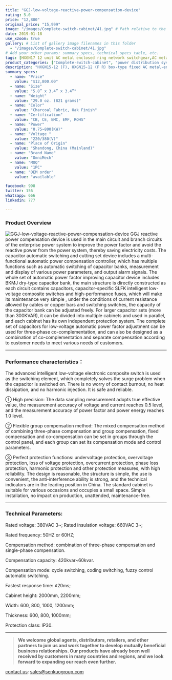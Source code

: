 ```yaml
---
title: "GGJ-low-voltage-reactive-power-compensation-device"
rating: 5.0
price: "12,800"
original_price: "15,999"
image: "/images/Complete-switch-cabinet/41.jpg" # Path relative to the 'static' folder or use Hugo Pipes
date: 2019-01-18
use_xzoom: true
gallery: # List of gallery image filenames in this folder
  - "/images/Complete-switch-cabinet/41.jpg"
# Add your other params: summary_specs, technical_specs_table, etc.
tags: [HXGN17 12 unit AC metal enclosed ring network switchgear,AC metal enclosed ring network switchgear,12 unit AC metal enclosed ring network switchgear,power distribution system,ring network power supply,stable power distribution,electrical components,circuit breaking,isolation,protection,easy installation,easy maintenance,continuous and secure power supply]
product_categories: ["Complete-switch-cabinet", "power distribution system"]
description: "HXGN15-12 (F), HXGN15-12 (F R) box-type fixed AC metal-enclosed switchgear (hereinafter referred to as switchgear), suitable for rated voltage of 12KV, rated frequency of 50HZ, rated current of 630A and above A three-phase AC system powered by network cabinets or radial terminals, used for segmenting and branching of cable lines."
summary_specs:
  - name: "Price"
    value: "$12,800.00"
  - name: "Size"
    value: "5.8” x 3.4” x 3.4”"
  - name: "Weight"
    value: "29.0 oz. (821 grams)"
  - name: "Color"
    value: "Charcoal Fabric, Oak Finish"
  - name: "Certification"
    value: "CB, CE, EMC, EMF, ROHS"
  - name: "Power"
    value: "0.75~800(KW)"
  - name: "Voltage "
    value: "220/380(V)"
  - name: "Place of Origin"
    value: "Shandong, China (Mainland)"
  - name: "Brand Name"
    value: "OmniMech"
  - name: "MOQ"
    value: "1PC"
  - name: "OEM order"
    value: "available"

facebook: 998
twitter: 156
whatsapp: 666
linkedin: 777    

---
```



### Product Overview

![GGJ-low-voltage-reactive-power-compensation-device](/images/Complete-switch-cabinet/41.jpg) 
GGJ reactive power compensation device is used in the main circuit and branch circuits of the enterprise power system to improve the power factor and avoid the reactive power from the power system, thereby saving electricity costs. The capacitor automatic switching and cutting set device includes a multi-functional automatic power compensation controller, which has multiple functions such as automatic switching of capacitor banks, measurement and display of various power parameters, and output alarm signals. The whole set of automatic power factor improving capacitor device includes BKMJ dry-type capacitor bank, the main structure is directly constructed as each circuit contains capacitors, capacitor-specific SLFK intelligent low-voltage composite switches and high-performance fuses, which will make its maintenance very simple , under the conditions of current resistance allowed by cables or copper bars and switching switches, the capacity of the capacitor bank can be adjusted freely. For larger capacitor sets (more than 300KVAR), it can be divided into multiple cabinets and used in parallel, and each cabinet has its own independent protection system. The complete set of capacitors for low-voltage automatic power factor adjustment can be used for three-phase co-complementation, and can also be designed as a combination of co-complementation and separate compensation according to customer needs to meet various needs of customers.

* * *

### Performance characteristics：

The advanced intelligent low-voltage electronic composite switch is used as the switching element, which completely solves the surge problem when the capacitor is switched on. There is no worry of contact burnout, no heat dissipation, and no harmonic injection. It is safe and reliable.

① High precision: The data sampling measurement adopts true effective value, the measurement accuracy of voltage and current reaches 0.5 level, and the measurement accuracy of power factor and power energy reaches 1.0 level.

② Flexible group compensation method: The mixed compensation method of combining three-phase compensation and group compensation, fixed compensation and co-compensation can be set in groups through the control panel, and each group can set its compensation mode and control parameters.

③ Perfect protection functions: undervoltage protection, overvoltage protection, loss of voltage protection, overcurrent protection, phase loss protection, harmonic protection and other protection measures, with high reliability. The design is reasonable, the structure is simple, the use is convenient, the anti-interference ability is strong, and the technical indicators are in the leading position in China. The standard cabinet is suitable for various occasions and occupies a small space. Simple installation, no impact on production, unattended, maintenance-free.

* * *

### Technical Parameters:

Rated voltage: 380VAC 3~; Rated insulation voltage: 660VAC 3~;

Rated frequency: 50HZ or 60HZ;

Compensation method: combination of three-phase compensation and single-phase compensation.

Compensation capacity: 420kvar~60kvar.

Compensation mode: cycle switching, coding switching, fuzzy control automatic switching.

Fastest response time: ≤20ms;

Cabinet height: 2000mm, 2200mm;

Width: 600, 800, 1000, 1200mm;

Thickness: 600, 800, 1000mm;

Protection class: IP30.

* * *

> **We welcome global agents, distributors, retailers, and other partners to join us and work together to develop mutually beneficial business relationships. Our products have already been well received by customers in many countries and regions, and we look forward to expanding our reach even further.**

 [contact us](/contact/): sales@senkuogroup.com  

